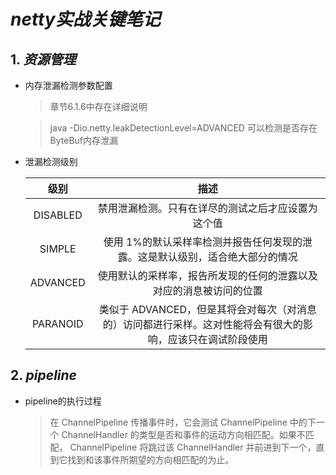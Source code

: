 # *netty实战关键笔记*

## 1. ***资源管理***
+ 内存泄漏检测参数配置

    >章节6.1.6中存在详细说明

    >java -Dio.netty.leakDetectionLevel=ADVANCED 可以检测是否存在ByteBuf内存泄漏

+ 泄漏检测级别

    | 级别 | 描述 |
    |:---: | :---:|
    |DISABLED|禁用泄漏检测。只有在详尽的测试之后才应设置为这个值|
    |SIMPLE|使用 1%的默认采样率检测并报告任何发现的泄露。这是默认级别，适合绝大部分的情况|
    |ADVANCED|使用默认的采样率，报告所发现的任何的泄露以及对应的消息被访问的位置|
    |PARANOID|类似于 ADVANCED，但是其将会对每次（对消息的）访问都进行采样。这对性能将会有很大的影响，应该只在调试阶段使用|

## 2. ***pipeline***
+ pipeline的执行过程
    >在 ChannelPipeline 传播事件时，它会测试 ChannelPipeline 中的下一个 ChannelHandler 的类型是否和事件的运动方向相匹配。如果不匹配， ChannelPipeline 将跳过该
    ChannelHandler 并前进到下一个，直到它找到和该事件所期望的方向相匹配的为止。

